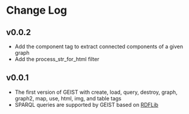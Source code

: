 # Change Log

## v0.0.2

- Add the component tag to extract connected components of a given graph
- Add the process_str_for_html filter

## v0.0.1

- The first version of GEIST with create, load, query, destroy, graph, graph2, map, use, html, img, and table tags
- SPARQL queries are supported by GEIST based on [RDFLib](https://github.com/RDFLib/rdflib)

